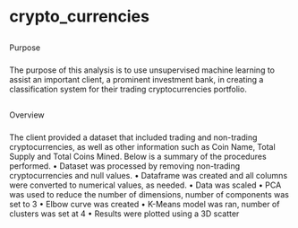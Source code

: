 # crypto_currencies

##
Purpose

###
The purpose of this analysis is to use unsupervised machine learning to assist an important client, a prominent investment bank, in creating a
classification system for their trading cryptocurrencies portfolio. 

##
Overview

###
The client provided a dataset that included trading and non-trading cryptocurrencies, as well as other information such as Coin Name, Total Supply and 
Total Coins Mined. Below is a summary of the procedures performed. 
•	Dataset was processed by removing non-trading cryptocurrencies and null values. 
•	Dataframe was created and all columns were converted to numerical values, as needed. 
•	Data was scaled
•	PCA was used to reduce the number of dimensions, number of components was set to 3
•	Elbow curve was created
•	K-Means model was ran, number of clusters was set at 4
•	Results were plotted using a 3D scatter
